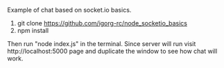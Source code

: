 Example of chat based on socket.io basics.

1. git clone https://github.com/igorg-rc/node_socketio_basics 
2. npm install 

Then run "node index.js" in the terminal. Since server will run visit http://localhost:5000 page and duplicate 
the window to see how chat will work.
